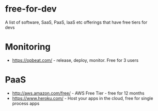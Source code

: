 # free-for-dev
A list of software, SaaS, PaaS, IaaS etc offerings that have free tiers for devs

# Monitoring
  
  * https://opbeat.com/ - release, deploy, monitor.  Free for 3 users

# PaaS

  * http://aws.amazon.com/free/ - AWS Free Tier - free for 12 months
  * https://www.heroku.com/ - Host your apps in the cloud, free for single process apps
